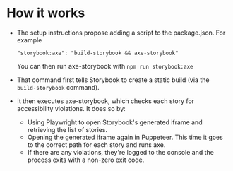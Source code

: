 # How it works

- The setup instructions propose adding a script to the package.json. For example

  ```
  "storybook:axe": "build-storybook && axe-storybook"
  ```

  You can then run axe-storybook with `npm run storybook:axe`
- That command first tells Storybook to create a static build (via the `build-storybook` command).
- It then executes axe-storybook, which checks each story for accessibility violations. It does so by:
  - Using Playwright to open Storybook's generated iframe and retrieving the list of stories.
  - Opening the generated iframe again in Puppeteer. This time it goes to the correct path for each story and runs axe.
  - If there are any violations, they're logged to the console and the process exits with a non-zero exit code.

